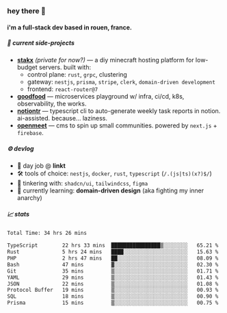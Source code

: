 ### hey there 👋

#### i'm a full-stack dev based in rouen, france.

##### 🚧 current side-projects

- [**stakx**](https://stakx.fr) *(private for now?)* — a diy minecraft hosting platform for low-budget servers. built with:
  - control plane: `rust`, `grpc`, clustering
  - gateway: `nestjs`, `prisma`, `stripe`, `clerk`, `domain-driven development`
  - frontend: `react-router@7`
- [**goodfood**](https://github.com/floriaaan/goodfood) — microservices playground w/ infra, ci/cd, k8s, observability, the works.
- [**notiontr**](https://github.com/floriaaan/notion-task-reporter) — typescript cli to auto-generate weekly task reports in notion. ai-assisted. because... laziness.
- [**openmeet**](https://github.com/floriaaan/openmeet) — cms to spin up small communities. powered by `next.js` + `firebase`.

##### ⚙️ devlog

- 🏢 day job @ **linkt**
- 🛠️ tools of choice: `nestjs`, `docker`, `rust`, `typescript` (`/.(js|ts)(x?)$/`)
- 🎨 tinkering with: `shadcn/ui`, `tailwindcss`, `figma`
- 🧠 currently learning: **domain-driven design** (aka fighting my inner anarchy)

##### 📈 stats

<!--START_SECTION:waka-->

```txt
Total Time: 34 hrs 26 mins

TypeScript        22 hrs 33 mins  ████████████████▒░░░░░░░░   65.21 %
Rust              5 hrs 24 mins   ████░░░░░░░░░░░░░░░░░░░░░   15.63 %
PHP               2 hrs 47 mins   ██░░░░░░░░░░░░░░░░░░░░░░░   08.09 %
Bash              47 mins         ▓░░░░░░░░░░░░░░░░░░░░░░░░   02.30 %
Git               35 mins         ▒░░░░░░░░░░░░░░░░░░░░░░░░   01.71 %
YAML              29 mins         ▒░░░░░░░░░░░░░░░░░░░░░░░░   01.43 %
JSON              22 mins         ▒░░░░░░░░░░░░░░░░░░░░░░░░   01.08 %
Protocol Buffer   19 mins         ▒░░░░░░░░░░░░░░░░░░░░░░░░   00.93 %
SQL               18 mins         ▒░░░░░░░░░░░░░░░░░░░░░░░░   00.90 %
Prisma            15 mins         ▒░░░░░░░░░░░░░░░░░░░░░░░░   00.75 %
```

<!--END_SECTION:waka-->
